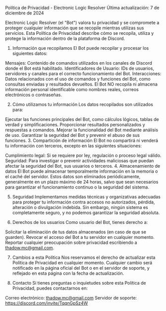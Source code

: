 Política de Privacidad - Electronic Logic Resolver
Última actualización: 7 de diciembre de 2024

Electronic Logic Resolver (el "Bot") valora tu privacidad y se compromete a proteger cualquier información que se recopile mientras utilizas sus servicios. Esta Política de Privacidad describe cómo se recopila, utiliza y protege la información dentro de la plataforma de Discord.

1. Información que recopilamos
El Bot puede recopilar y procesar los siguientes datos:

Mensajes: Contenido de comandos utilizados en los canales de Discord donde el Bot está habilitado.
Identificadores de Usuario: IDs de usuarios, servidores y canales para el correcto funcionamiento del Bot.
Interacciones: Datos relacionados con el uso de comandos y funciones del Bot, como consultas enviadas y resultados devueltos.
El Bot NO recopila ni almacena información personal identificable como nombres reales, correos electrónicos o contraseñas.

2. Cómo utilizamos tu información
Los datos recopilados son utilizados para:

Ejecutar las funciones principales del Bot, como cálculos lógicos, tablas de verdad y simplificaciones.
Proporcionar resultados personalizados y respuestas a comandos.
Mejorar la funcionalidad del Bot mediante análisis de uso.
Garantizar la seguridad del Bot y prevenir el abuso de sus funciones.
3. Compartición de información
El Bot no compartirá ni venderá tu información con terceros, excepto en las siguientes situaciones:

Cumplimiento legal: Si se requiere por ley, regulación o proceso legal válido.
Seguridad: Para investigar o prevenir actividades maliciosas que puedan afectar la seguridad del Bot, sus usuarios o terceros.
4. Almacenamiento de datos
El Bot puede almacenar temporalmente información en la memoria o el caché del servidor. Estos datos son eliminados periódicamente, generalmente en un plazo máximo de 24 horas, salvo que sean necesarios para garantizar el funcionamiento continuo o la seguridad del sistema.

5. Seguridad
Implementamos medidas técnicas y organizativas adecuadas para proteger tu información contra accesos no autorizados, pérdida, alteración o divulgación indebida. Sin embargo, ningún sistema es completamente seguro, y no podemos garantizar la seguridad absoluta.

6. Derechos de los usuarios
Como usuario del Bot, tienes derecho a:

Solicitar la eliminación de tus datos almacenados (en caso de que se guarden).
Revocar el acceso del Bot a tu servidor en cualquier momento.
Reportar cualquier preocupación sobre privacidad escribiendo a thadow.mc@gmail.com.

7. Cambios a esta Política
Nos reservamos el derecho de actualizar esta Política de Privacidad en cualquier momento. Cualquier cambio será notificado en la página oficial del Bot o en el servidor de soporte, y reflejado en esta página con la fecha de actualización.

8. Contacto
Si tienes preguntas o inquietudes sobre esta Política de Privacidad, puedes contactarnos en:

Correo electrónico: thadow.mc@gmail.com
Servidor de soporte: https://discord.com/invite/TqqnGpSz4W
